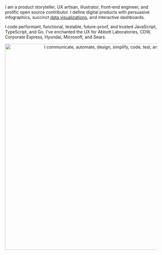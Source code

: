 I am a product storyteller, UX artisan, illustrator, front-end engineer, and prolific open source contributor. I define digital products with persuasive infographics, succinct [data visualizations](https://www.TheScottKrause.com/d3_datavis_skills.html), and interactive dashboards.

I code performant, functional, testable, future-proof, and trusted JavaScript, TypeScript, and Go. I've enchanted the UX for Abbott Laboratories, CDW, Corporate Express, Hyundai, Microsoft, and Sears.

<a href="https://theScottKrause.com/" align="center">
  <img src="https://thescottkrause.com/content/eres_2020_infgr_venn_1.webp"  width="680" alt="I communicate, automate, design, simplify, code, test, and deliver.">
</a>
